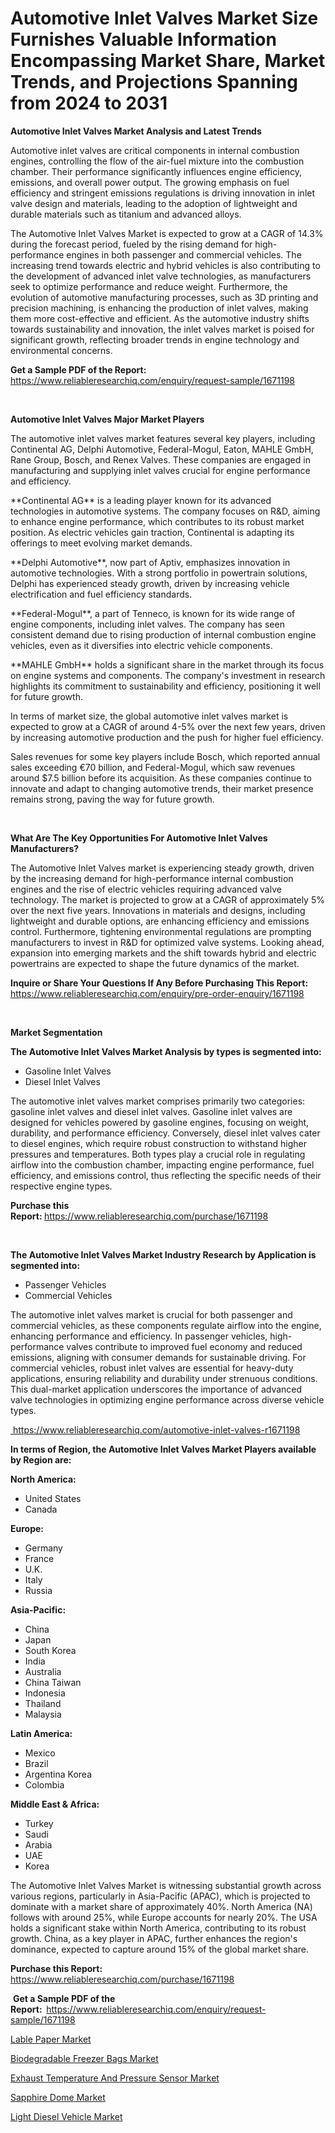 <p><h1>Automotive Inlet Valves Market Size Furnishes Valuable Information Encompassing Market Share, Market Trends, and Projections Spanning from 2024 to 2031</h1></p><p><strong>Automotive Inlet Valves Market Analysis and Latest Trends</strong></p>
<p><p>Automotive inlet valves are critical components in internal combustion engines, controlling the flow of the air-fuel mixture into the combustion chamber. Their performance significantly influences engine efficiency, emissions, and overall power output. The growing emphasis on fuel efficiency and stringent emissions regulations is driving innovation in inlet valve design and materials, leading to the adoption of lightweight and durable materials such as titanium and advanced alloys.</p><p>The Automotive Inlet Valves Market is expected to grow at a CAGR of 14.3% during the forecast period, fueled by the rising demand for high-performance engines in both passenger and commercial vehicles. The increasing trend towards electric and hybrid vehicles is also contributing to the development of advanced inlet valve technologies, as manufacturers seek to optimize performance and reduce weight. Furthermore, the evolution of automotive manufacturing processes, such as 3D printing and precision machining, is enhancing the production of inlet valves, making them more cost-effective and efficient. As the automotive industry shifts towards sustainability and innovation, the inlet valves market is poised for significant growth, reflecting broader trends in engine technology and environmental concerns.</p></p>
<p><strong>Get a Sample PDF of the Report:&nbsp;</strong> <a href="https://www.reliableresearchiq.com/enquiry/request-sample/1671198?utm_campaign=1123&utm_medium=2&utm_source=Github&utm_content=ia&utm_term=20122024&utm_id=automotive-inlet-valves">https://www.reliableresearchiq.com/enquiry/request-sample/1671198</a></p>
<p>&nbsp;</p>
<p><strong>Automotive Inlet Valves Major Market Players</strong></p>
<p><p>The automotive inlet valves market features several key players, including Continental AG, Delphi Automotive, Federal-Mogul, Eaton, MAHLE GmbH, Rane Group, Bosch, and Renex Valves. These companies are engaged in manufacturing and supplying inlet valves crucial for engine performance and efficiency.</p><p>**Continental AG** is a leading player known for its advanced technologies in automotive systems. The company focuses on R&D, aiming to enhance engine performance, which contributes to its robust market position. As electric vehicles gain traction, Continental is adapting its offerings to meet evolving market demands.</p><p>**Delphi Automotive**, now part of Aptiv, emphasizes innovation in automotive technologies. With a strong portfolio in powertrain solutions, Delphi has experienced steady growth, driven by increasing vehicle electrification and fuel efficiency standards.</p><p>**Federal-Mogul**, a part of Tenneco, is known for its wide range of engine components, including inlet valves. The company has seen consistent demand due to rising production of internal combustion engine vehicles, even as it diversifies into electric vehicle components.</p><p>**MAHLE GmbH** holds a significant share in the market through its focus on engine systems and components. The company's investment in research highlights its commitment to sustainability and efficiency, positioning it well for future growth.</p><p>In terms of market size, the global automotive inlet valves market is expected to grow at a CAGR of around 4-5% over the next few years, driven by increasing automotive production and the push for higher fuel efficiency.</p><p>Sales revenues for some key players include Bosch, which reported annual sales exceeding €70 billion, and Federal-Mogul, which saw revenues around $7.5 billion before its acquisition. As these companies continue to innovate and adapt to changing automotive trends, their market presence remains strong, paving the way for future growth.</p></p>
<p>&nbsp;</p>
<p><strong>What Are The Key Opportunities For Automotive Inlet Valves Manufacturers?</strong></p>
<p><p>The Automotive Inlet Valves market is experiencing steady growth, driven by the increasing demand for high-performance internal combustion engines and the rise of electric vehicles requiring advanced valve technology. The market is projected to grow at a CAGR of approximately 5% over the next five years. Innovations in materials and designs, including lightweight and durable options, are enhancing efficiency and emissions control. Furthermore, tightening environmental regulations are prompting manufacturers to invest in R&D for optimized valve systems. Looking ahead, expansion into emerging markets and the shift towards hybrid and electric powertrains are expected to shape the future dynamics of the market.</p></p>
<p><strong>Inquire or Share Your Questions If Any Before Purchasing This Report:</strong> <a href="https://www.reliableresearchiq.com/enquiry/pre-order-enquiry/1671198?utm_campaign=1123&utm_medium=2&utm_source=Github&utm_content=ia&utm_term=20122024&utm_id=automotive-inlet-valves">https://www.reliableresearchiq.com/enquiry/pre-order-enquiry/1671198</a></p>
<p>&nbsp;</p>
<p><strong>Market Segmentation</strong></p>
<p><strong>The Automotive Inlet Valves Market Analysis by types is segmented into:</strong></p>
<p><ul><li>Gasoline Inlet Valves</li><li>Diesel Inlet Valves</li></ul></p>
<p><p>The automotive inlet valves market comprises primarily two categories: gasoline inlet valves and diesel inlet valves. Gasoline inlet valves are designed for vehicles powered by gasoline engines, focusing on weight, durability, and performance efficiency. Conversely, diesel inlet valves cater to diesel engines, which require robust construction to withstand higher pressures and temperatures. Both types play a crucial role in regulating airflow into the combustion chamber, impacting engine performance, fuel efficiency, and emissions control, thus reflecting the specific needs of their respective engine types.</p></p>
<p><strong>Purchase this Report:&nbsp;</strong><a href="https://www.reliableresearchiq.com/purchase/1671198?utm_campaign=1123&utm_medium=2&utm_source=Github&utm_content=ia&utm_term=20122024&utm_id=automotive-inlet-valves">https://www.reliableresearchiq.com/purchase/1671198</a></p>
<p>&nbsp;</p>
<p><strong>The Automotive Inlet Valves Market Industry Research by Application is segmented into:</strong></p>
<p><ul><li>Passenger Vehicles</li><li>Commercial Vehicles</li></ul></p>
<p><p>The automotive inlet valves market is crucial for both passenger and commercial vehicles, as these components regulate airflow into the engine, enhancing performance and efficiency. In passenger vehicles, high-performance valves contribute to improved fuel economy and reduced emissions, aligning with consumer demands for sustainable driving. For commercial vehicles, robust inlet valves are essential for heavy-duty applications, ensuring reliability and durability under strenuous conditions. This dual-market application underscores the importance of advanced valve technologies in optimizing engine performance across diverse vehicle types.</p></p>
<p><a href="https://www.reliableresearchiq.com/automotive-inlet-valves-r1671198?utm_campaign=1123&utm_medium=2&utm_source=Github&utm_content=ia&utm_term=20122024&utm_id=automotive-inlet-valves">&nbsp;https://www.reliableresearchiq.com/automotive-inlet-valves-r1671198</a></p>
<p><strong>In terms of Region, the Automotive Inlet Valves Market Players available by Region are:</strong></p>
<p>
    <p> <strong> North America: </strong>
        <ul>
            <li>United States</li>
            <li>Canada</li>
        </ul>
        </p> 
    <p> <strong> Europe: </strong>
        <ul>
            <li>Germany</li>
            <li>France</li>
            <li>U.K.</li>
            <li>Italy</li>
            <li>Russia</li>
        </ul>
        </p> 
    <p> <strong> Asia-Pacific: </strong>
        <ul>
            <li>China</li>
            <li>Japan</li>
            <li>South Korea</li>
            <li>India</li>
            <li>Australia</li>
            <li>China Taiwan</li>
            <li>Indonesia</li>
            <li>Thailand</li>
            <li>Malaysia</li>
        </ul>
        </p> 
    <p> <strong> Latin America: </strong>
        <ul>
            <li>Mexico</li>
            <li>Brazil</li>
            <li>Argentina Korea</li>
            <li>Colombia</li>
        </ul>
        </p> 
    <p> <strong> Middle East & Africa: </strong>
        <ul>
            <li>Turkey</li>
            <li>Saudi</li>
            <li>Arabia</li>
            <li>UAE</li>
            <li>Korea</li>
        </ul>
    </p>
    </p>
<p><p>The Automotive Inlet Valves Market is witnessing substantial growth across various regions, particularly in Asia-Pacific (APAC), which is projected to dominate with a market share of approximately 40%. North America (NA) follows with around 25%, while Europe accounts for nearly 20%. The USA holds a significant stake within North America, contributing to its robust growth. China, as a key player in APAC, further enhances the region's dominance, expected to capture around 15% of the global market share.</p></p>
<p><strong>Purchase this Report: </strong><a href="https://www.reliableresearchiq.com/purchase/1671198?utm_campaign=1123&utm_medium=2&utm_source=Github&utm_content=ia&utm_term=20122024&utm_id=automotive-inlet-valves">https://www.reliableresearchiq.com/purchase/1671198</a></p>
<p>&nbsp;<strong>Get a Sample PDF of the Report:&nbsp;&nbsp;</strong><a href="https://www.reliableresearchiq.com/enquiry/request-sample/1671198?utm_campaign=1123&utm_medium=2&utm_source=Github&utm_content=ia&utm_term=20122024&utm_id=automotive-inlet-valves">https://www.reliableresearchiq.com/enquiry/request-sample/1671198</a></p>
<p><strong></strong></p>
<p><p><a href="https://www.linkedin.com/pulse/global-lable-paper-market-forecast-2024-2031-component-otsre?utm_campaign=1123&utm_medium=2&utm_source=Github&utm_content=ia&utm_term=20122024&utm_id=automotive-inlet-valves">Lable Paper Market</a></p><p><a href="https://www.linkedin.com/pulse/biodegradable-freezer-bags-market-global-share-ranking-sdsfe?utm_campaign=1123&utm_medium=2&utm_source=Github&utm_content=ia&utm_term=20122024&utm_id=automotive-inlet-valves">Biodegradable Freezer Bags Market</a></p><p><a href="https://github.com/mabencomo66/Market-Research-Report-List-1/blob/main/exhaust-temperature-and-pressure-sensor-market.md?utm_campaign=1123&utm_medium=2&utm_source=Github&utm_content=ia&utm_term=20122024&utm_id=automotive-inlet-valves">Exhaust Temperature And Pressure Sensor Market</a></p><p><a href="https://www.linkedin.com/pulse/sapphire-dome-market-size-growing-cagr-128-forecast-from-sooke?utm_campaign=1123&utm_medium=2&utm_source=Github&utm_content=ia&utm_term=20122024&utm_id=automotive-inlet-valves">Sapphire Dome Market</a></p><p><a href="https://github.com/desiraestarns68/Market-Research-Report-List-1/blob/main/light-diesel-vehicle-market.md?utm_campaign=1123&utm_medium=2&utm_source=Github&utm_content=ia&utm_term=20122024&utm_id=automotive-inlet-valves">Light Diesel Vehicle Market</a></p></p>